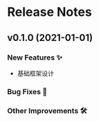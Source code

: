 # Release Notes

## v0.1.0 (2021-01-01)

### New Features ✨

- 基础框架设计

### Bug Fixes 🐛

### Other Improvements 🛠
